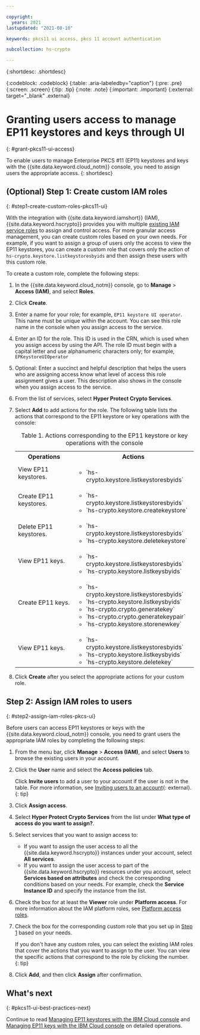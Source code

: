 ```yaml
---

copyright:
  years: 2021
lastupdated: "2021-08-10"

keywords: pkcs11 ui access, pkcs 11 account authentication

subcollection: hs-crypto

---
```

{:shortdesc: .shortdesc}

{:codeblock: .codeblock}
{:table: .aria-labeledby="caption"}
{:pre: .pre}
{:screen: .screen}
{:tip: .tip}
{:note: .note}
{:important: .important}
{:external: target="_blank" .external}

# Granting users access to manage EP11 keystores and keys through UI
{: #grant-pkcs11-ui-access}

To enable users to manage Enterprise PKCS #11 (EP11) keystores and keys with the {{site.data.keyword.cloud_notm}} console, you need to assign users the appropriate access.
{: shortdesc}

## (Optional) Step 1: Create custom IAM roles
{: #step1-create-custom-roles-pkcs11-ui}

With the integration with {{site.data.keyword.iamshort}} (IAM), {{site.data.keyword.hscrypto}} provides you with multiple [existing IAM service roles](/docs/hs-crypto?topic=hs-crypto-manage-access#service-access-roles) to assign and control access. For more granular access management, you can create custom roles based on your own needs. For example, if you want to assign a group of users only the access to view the EP11 keystores, you can create a custom role that covers only the action of `hs-crypto.keystore.listkeystoresbyids` and then assign these users with this custom role.

To create a custom role, complete the following steps:

1. In the {{site.data.keyword.cloud_notm}} console, go to **Manage** > **Access (IAM)**, and select **Roles**.
2. Click **Create**.
3. Enter a name for your role; for example, `EP11 keystore UI operator`. This name must be unique within the account. You can see this role name in the console when you assign access to the service.
4. Enter an ID for the role. This ID is used in the CRN, which is used when you assign access by using the API. The role ID must begin with a capital letter and use alphanumeric characters only; for example, `EPKeystoreUIOperator`
5. Optional: Enter a succinct and helpful description that helps the users who are assigning access know what level of access this role assignment gives a user. This description also shows in the console when you assign access to the service.
6. From the list of services, select **Hyper Protect Crypto Services**.
7. Select **Add** to add actions for the role. The following table lists the actions that correspond to the EP11 keystore or key operations with the console:

    <table>
    <tr>
      <th>Operations</th>
      <th>Actions</th>
    </tr>
    <tr>
      <td>View EP11 keystores.</td>
      <td>
        <ul>
          <li>`hs-crypto.keystore.listkeystoresbyids`</li>
        </ul>
      </td>
    </tr>
    <tr>
      <td>Create EP11 keystores.</td>
      <td>
        <ul>
          <li>`hs-crypto.keystore.listkeystoresbyids`</li>
          <li>`hs-crypto.keystore.createkeystore`</li>
        </ul>
      </td>
    </tr>
    <tr>
      <td>Delete EP11 keystores.</td>
      <td>
        <ul>
          <li>`hs-crypto.keystore.listkeystoresbyids`</li>
          <li>`hs-crypto.keystore.deletekeystore`</li>
        </ul>
      </td>
    </tr>
    <tr>
      <td>View EP11 keys.</td>
      <td>
        <ul>
          <li>`hs-crypto.keystore.listkeystoresbyids`</li>
          <li>`hs-crypto.keystore.listkeysbyids`</li>
        </ul>
      </td>
    </tr>
    <tr>
      <td>Create EP11 keys.</td>
      <td>
        <ul>
          <li>`hs-crypto.keystore.listkeystoresbyids`</li>
          <li>`hs-crypto.keystore.listkeysbyids`</li>
          <li>`hs-crypto.crypto.generatekey`</li>
          <li>`hs-crypto.crypto.generatekeypair`</li>
          <li>`hs-crypto.keystore.storenewkey`</li>
        </ul>
      </td>
    </tr>
    <tr>
      <td>View EP11 keys.</td>
      <td>
        <ul>
          <li>`hs-crypto.keystore.listkeystoresbyids`</li>
          <li>`hs-crypto.keystore.listkeysbyids`</li>
          <li>`hs-crypto.keystore.deletekey`</li>
        </ul>
      </td>
    </tr>
    <caption>Table 1. Actions corresponding to the EP11 keystore or key operations with the console</caption>
    </table>

8. Click **Create** after you select the appropriate actions for your custom role.

## Step 2: Assign IAM roles to users
{: #step2-assign-iam-roles-pkcs-ui}

Before users can access EP11 keystores or keys with the {{site.data.keyword.cloud_notm}} console, you need to grant users the appropriate IAM roles by completing the following steps:

1. From the menu bar, click **Manage** &gt; **Access (IAM)**, and select **Users** to browse the existing users in your account.
2. Click the **User** name and select the **Access policies** tab.

    Click **Invite users** to add a user to your account if the user is not in the table. For more information, see [Inviting users to an account](/docs/account?topic=account-iamuserinv){: external}.
    {: tip}

3. Click **Assign access**.
4. Select **Hyper Protect Crypto Services** from the list under **What type of access do you want to assign?**.
5. Select services that you want to assign access to:

    - If you want to assign the user access to all the {{site.data.keyword.hscrypto}} instances under your account, select **All services**.
    - If you want to assign the user access to part of the {{site.data.keyword.hscrypto}} resources under you account, select **Services based on attributes** and check the corresponding conditions based on your needs. For example, check the **Service Instance ID** and specify the instance from the list.

6. Check the box for at least the **Viewer** role under **Platform access**. For more information about the IAM platform roles, see [Platform access roles](/docs/hs-crypto?topic=hs-crypto-manage-access#platform-mgmt-roles).
7. Check the box for the corresponding custom role that you set up in [Step 1](#step1-create-custom-roles-pkcs11-ui) based on your needs.

    If you don't have any custom roles, you can select the existing IAM roles that cover the actions that you want to assign to the user. You can view the specific actions that correspond to the role by clicking the number.
    {: tip}

8. Click **Add**, and then click **Assign** after confirmation.

##  What's next
{: #pkcs11-ui-best-practices-next}

Continue to read [Managing EP11 keystores with the IBM Cloud console](/docs/hs-crypto?topic=hs-crypto-manage-ep11-keystores-ui) and [Managing EP11 keys with the IBM Cloud console](/docs/hs-crypto?topic=hs-crypto-manage-ep11-key-ui) on detailed operations.
